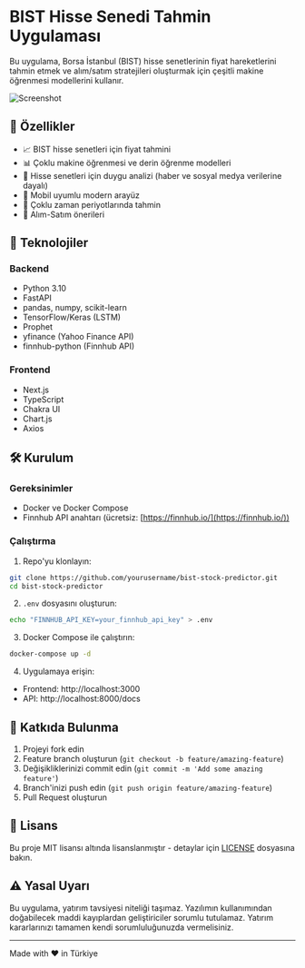 # BIST Hisse Senedi Tahmin Uygulaması

Bu uygulama, Borsa İstanbul (BIST) hisse senetlerinin fiyat hareketlerini tahmin etmek ve alım/satım stratejileri oluşturmak için çeşitli makine öğrenmesi modellerini kullanır.

![Screenshot](./screenshots/dashboard.png)

## 🚀 Özellikler

- 📈 BIST hisse senetleri için fiyat tahmini
- 📊 Çoklu makine öğrenmesi ve derin öğrenme modelleri
- 📰 Hisse senetleri için duygu analizi (haber ve sosyal medya verilerine dayalı)
- 📱 Mobil uyumlu modern arayüz
- 📆 Çoklu zaman periyotlarında tahmin
- 🔔 Alım-Satım önerileri

## 🔧 Teknolojiler

### Backend
- Python 3.10
- FastAPI
- pandas, numpy, scikit-learn
- TensorFlow/Keras (LSTM)
- Prophet
- yfinance (Yahoo Finance API)
- finnhub-python (Finnhub API)

### Frontend
- Next.js
- TypeScript
- Chakra UI
- Chart.js
- Axios

## 🛠️ Kurulum

### Gereksinimler
- Docker ve Docker Compose
- Finnhub API anahtarı (ücretsiz: [https://finnhub.io/](https://finnhub.io/))

### Çalıştırma

1. Repo'yu klonlayın:
```bash
git clone https://github.com/yourusername/bist-stock-predictor.git
cd bist-stock-predictor
```

2. `.env` dosyasını oluşturun:
```bash
echo "FINNHUB_API_KEY=your_finnhub_api_key" > .env
```

3. Docker Compose ile çalıştırın:
```bash
docker-compose up -d
```

4. Uygulamaya erişin:
- Frontend: http://localhost:3000
- API: http://localhost:8000/docs

## 🤝 Katkıda Bulunma

1. Projeyi fork edin
2. Feature branch oluşturun (`git checkout -b feature/amazing-feature`)
3. Değişikliklerinizi commit edin (`git commit -m 'Add some amazing feature'`)
4. Branch'inizi push edin (`git push origin feature/amazing-feature`)
5. Pull Request oluşturun

## 📝 Lisans

Bu proje MIT lisansı altında lisanslanmıştır - detaylar için [LICENSE](LICENSE) dosyasına bakın.

## ⚠️ Yasal Uyarı

Bu uygulama, yatırım tavsiyesi niteliği taşımaz. Yazılımın kullanımından doğabilecek maddi kayıplardan geliştiriciler sorumlu tutulamaz. Yatırım kararlarınızı tamamen kendi sorumluluğunuzda vermelisiniz.

---

Made with ❤️ in Türkiye 
